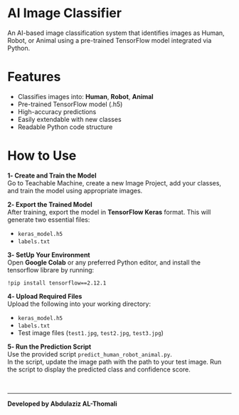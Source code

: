 # AI Image Classifier 

An AI-based image classification system that identifies images as Human, Robot, or Animal using a pre-trained TensorFlow model integrated via Python.

# Features
- Classifies images into: **Human**, **Robot**, **Animal**
- Pre-trained TensorFlow model (.h5)
- High-accuracy predictions
- Easily extendable with new classes
- Readable Python code structure

# How to Use

**1️- Create and Train the Model**  
Go to Teachable Machine, create a new Image Project, add your classes, and train the model using appropriate images.

**2️- Export the Trained Model**  
After training, export the model in **TensorFlow Keras** format. This will generate two essential files:
- `keras_model.h5`  
- `labels.txt`

**3️- SetUp Your Environment**  
Open **Google Colab** or any preferred Python editor, and install the tensorflow librare by running:

`!pip install tensorflow==2.12.1`

**4️- Upload Required Files**  
Upload the following into your working directory:

- `keras_model.h5`
- `labels.txt`
- Test image files (`test1.jpg`, `test2.jpg`, `test3.jpg`)

**5️- Run the Prediction Script**  
Use the provided script `predict_human_robot_animal.py`.  
In the script, update the image path with the path to your test image.
Run the script to display the predicted class and confidence score.

<br>
<hr>

**Developed by Abdulaziz AL-Thomali**

